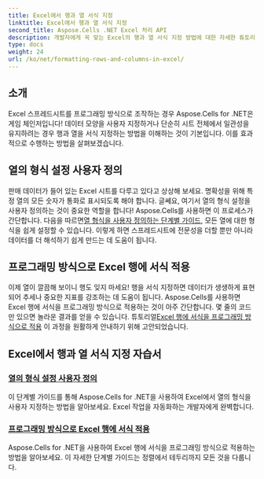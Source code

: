 ```yaml
---
title: Excel에서 행과 열 서식 지정
linktitle: Excel에서 행과 열 서식 지정
second_title: Aspose.Cells .NET Excel 처리 API
description: 개발자에게 꼭 맞는 Excel의 행과 열 서식 지정 방법에 대한 자세한 튜토리얼을 통해 Aspose.Cells for .NET의 강력한 기능을 활용하세요.
type: docs
weight: 24
url: /ko/net/formatting-rows-and-columns-in-excel/
---
```

## 소개

Excel 스프레드시트를 프로그래밍 방식으로 조작하는 경우 Aspose.Cells for .NET은 게임 체인저입니다! 데이터 모양을 사용자 지정하거나 단순히 시트 전체에서 일관성을 유지하려는 경우 행과 열을 서식 지정하는 방법을 이해하는 것이 기본입니다. 이를 효과적으로 수행하는 방법을 살펴보겠습니다.

## 열의 형식 설정 사용자 정의

 판매 데이터가 들어 있는 Excel 시트를 다루고 있다고 상상해 보세요. 명확성을 위해 특정 열의 모든 숫자가 통화로 표시되도록 해야 합니다. 글쎄요, 여기서 열의 형식 설정을 사용자 정의하는 것이 중요한 역할을 합니다! Aspose.Cells를 사용하면 이 프로세스가 간단합니다. 다음을 따르면[열 형식을 사용자 정의하는 단계별 가이드](./customizing-a-column/), 모든 열에 대한 형식을 쉽게 설정할 수 있습니다. 이렇게 하면 스프레드시트에 전문성을 더할 뿐만 아니라 데이터를 더 해석하기 쉽게 만드는 데 도움이 됩니다.

## 프로그래밍 방식으로 Excel 행에 서식 적용

 이제 열이 깔끔해 보이니 행도 잊지 마세요! 행을 서식 지정하면 데이터가 생생하게 표현되어 추세나 중요한 지표를 강조하는 데 도움이 됩니다. Aspose.Cells를 사용하면 Excel 행에 서식을 프로그래밍 방식으로 적용하는 것이 아주 간단합니다. 몇 줄의 코드만 있으면 놀라운 결과를 얻을 수 있습니다. 튜토리얼[Excel 행에 서식을 프로그래밍 방식으로 적용](./applying-formatting-to-an-excel-row/) 이 과정을 원활하게 안내하기 위해 고안되었습니다. 


## Excel에서 행과 열 서식 지정 자습서
### [열의 형식 설정 사용자 정의](./customizing-a-column/)
이 단계별 가이드를 통해 Aspose.Cells for .NET을 사용하여 Excel에서 열의 형식을 사용자 지정하는 방법을 알아보세요. Excel 작업을 자동화하는 개발자에게 완벽합니다.
### [프로그래밍 방식으로 Excel 행에 서식 적용](./applying-formatting-to-an-excel-row/)
Aspose.Cells for .NET을 사용하여 Excel 행에 서식을 프로그래밍 방식으로 적용하는 방법을 알아보세요. 이 자세한 단계별 가이드는 정렬에서 테두리까지 모든 것을 다룹니다.